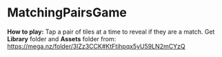 # MatchingPairsGame
**How to play:** Tap a pair of tiles at a time to reveal if they are a match.
 Get **Library** folder and **Assets** folder from: https://mega.nz/folder/3lZz3CCK#KtFtihpqx5yU59LN2mCYzQ